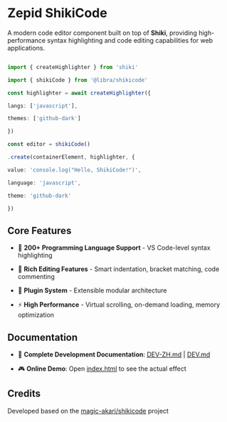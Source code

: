 # Zepid ShikiCode

A modern code editor component built on top of **Shiki**, providing high-performance syntax highlighting and code editing capabilities for web applications.

```typescript

import { createHighlighter } from 'shiki'

import { shikiCode } from '@libra/shikicode'

const highlighter = await createHighlighter({

langs: ['javascript'],

themes: ['github-dark']

})

const editor = shikiCode()

.create(containerElement, highlighter, {

value: 'console.log("Hello, ShikiCode!")',

language: 'javascript',

theme: 'github-dark'

})

```

## Core Features

- 🎨 **200+ Programming Language Support** - VS Code-level syntax highlighting

- 🔧 **Rich Editing Features** - Smart indentation, bracket matching, code commenting

- 🧩 **Plugin System** - Extensible modular architecture

- ⚡ **High Performance** - Virtual scrolling, on-demand loading, memory optimization

## Documentation

- 📖 **Complete Development Documentation**: [DEV-ZH.md](./DEV-ZH.md) | [DEV.md](./DEV.md)

- 🎮 **Online Demo**: Open [index.html](./index.html) to see the actual effect

## Credits

Developed based on the [magic-akari/shikicode](https://github.com/magic-akari/shikicode/) project